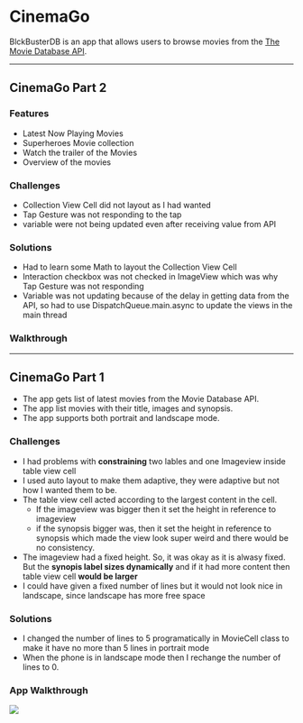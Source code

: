 # CinemaGo

BlckBusterDB is an app that allows users to browse movies from the [The Movie Database API](http://docs.themoviedb.apiary.io/#).

<!--- 📝 `NOTE - PASTE PART 2 SNIPPET HERE:` Paste the README template for part 2 of this assignment here at the top. This will show a history of your development process, which users stories you completed and how your app looked and functioned at each step. --->

---
## CinemaGo Part 2
### Features
- Latest Now Playing Movies 
- Superheroes Movie collection
- Watch the trailer of the Movies
- Overview of the movies

### Challenges
- Collection View Cell did not layout as I had wanted
- Tap Gesture was not responding to the tap
- variable were not being updated even after receiving value from API

### Solutions
- Had to learn some Math to layout the Collection View Cell
- Interaction checkbox was not checked in ImageView which was why Tap Gesture was not responding
- Variable was not updating because of the delay in getting data from the API, so had to use DispatchQueue.main.async to update the views in the main thread

### Walkthrough


---
## CinemaGo Part 1
<!---
### User Stories
`TODO://` In the **User Stories section below**, add an `x` in the `-[ ]` like this `- [x]` for any user story you complete. (🚫 Remove this paragraph after checking off completed user stories) --->

<!---
#### REQUIRED (10pts)
- [ ] (2pts) User sees an app icon on the home screen and a styled launch screen.
- [ ] (5pts) User can view and scroll through a list of movies now playing in theaters.
- [ ] (3pts) User can view the movie poster image for each movie. --->

<!---
#### BONUS
- [ ] (2pt) User can view the app on various device sizes and orientations.
- [ ] (1pt) Run your app on a real device. --->
- The app gets list of latest movies from the Movie Database API. 
- The app list movies with their title, images and synopsis.
- The app supports both portrait and landscape mode.

### Challenges
- I had problems with **constraining** two lables and one Imageview inside table view cell
- I used auto layout to make them adaptive, they were adaptive but not how I wanted them to be. 
- The table view cell acted according to the largest content in the cell.
    - If the imageview was bigger then it set the height in reference to imageview
    - if the synopsis bigger was, then it set the height in reference to synopsis which made the view look super weird and there would be no consistency.
- The imageview had a fixed height. So, it was okay as it is alwasy fixed. But the **synopis label sizes dynamically** and if it had more content then table view cell **would be larger**
- I could have given a fixed number of lines but it would not look nice in landscape, since landscape has more free space

### Solutions
- I changed the number of lines to 5 programatically in MovieCell class to make it have no more than 5 lines in portrait mode
- When the phone is in landscape mode then I rechange the number of lines to 0.

### App Walkthrough
<!--- <img src="YOUR_GIF_URL_HERE" width=250><br> --->
![](ezgif.com-video-to-gif.gif)

